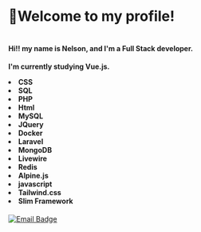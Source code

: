 <h1>👋Welcome to my profile!</h1>  

<div style="display:flex" align="center">
  
<spam>

<h4 align="left">
Hi!! my name is Nelson, and I'm a Full Stack developer. <br>
</h4> 
  
  
<h4 align="left">
 
I'm currently studying Vue.js.

<li>CSS</li>
<li>SQL</li>
<li>PHP</li>
<li>Html</li>
<li>MySQL</li>
<li>JQuery</li>
<li>Docker</li>
<li>Laravel</li>
<li>MongoDB</li>
<li>Livewire</li>
<li>Redis</li>
<li>Alpine.js</li>
<li>javascript</li>
<li>Tailwind.css</li>
<li>Slim Framework</li>

</h4>
 
</spam>
</div>

<div> 
<a href="mailto:nelsoncomer777@gmail.com">
 <img src="https://img.shields.io/badge/Email-nelsoncomer777@gmail.com-blue?style=social&logo=Gmail&logoColor=presence" alt="Email Badge">
</a>


</div>
